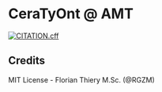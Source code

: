 # CeraTyOnt @ AMT

[![CITATION.cff](https://github.com/RGZM/amt-ceratyont/actions/workflows/cffvalidator.yml/badge.svg)](https://github.com/RGZM/amt-ceratyont/actions/workflows/cffvalidator.yml)

## Credits

MIT License - Florian Thiery M.Sc. (@RGZM)
